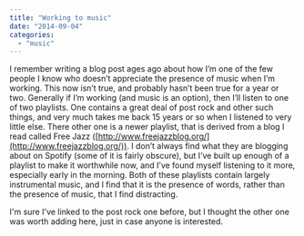```yaml
---
title: "Working to music"
date: "2014-09-04"
categories: 
  - "music"
---
```


I remember writing a blog post ages ago about how I’m one of the few people I know who doesn’t appreciate the presence of music when I’m working. This now isn’t true, and probably hasn’t been true for a year or two. Generally if I’m working (and music is an option), then I’ll listen to one of two playlists. One contains a great deal of post rock and other such things, and very much takes me back 15 years or so when I listened to very little else. There other one is a newer playlist, that is derived from a blog I read called Free Jazz ([http://www.freejazzblog.org/](http://www.freejazzblog.org/)). I don’t always find what they are blogging about on Spotify (some of it is fairly obscure), but I’ve built up enough of a playlist to make it worthwhile now, and I’ve found myself listening to it more, especially early in the morning. Both of these playlists contain largely instrumental music, and I find that it is the presence of words, rather than the presence of music, that I find distracting.

I'm sure I've linked to the post rock one before, but I thought the other one was worth adding here, just in case anyone is interested.
